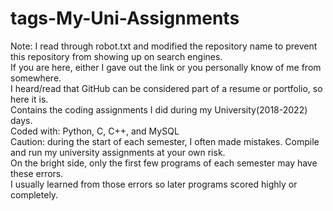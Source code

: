 # tags-My-Uni-Assignments
Note: I read through robot.txt and modified the repository name to prevent this repository from showing up on search engines. <br />
      If you are here, either I gave out the link or you personally know of me from somewhere. <br />
I heard/read that GitHub can be considered part of a resume or portfolio, so here it is.<br />
Contains the coding assignments I did during my University(2018-2022) days.<br />
Coded with: Python, C, C++, and MySQL<br />
Caution: during the start of each semester, I often made mistakes.  Compile and run my university assignments at your own risk.<br />
On the bright side, only the first few programs of each semester may have these errors.<br />
I usually learned from those errors so later programs scored highly or completely.<br />
